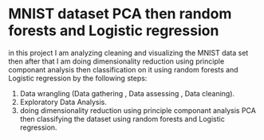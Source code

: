 # MNIST dataset PCA then random forests and Logistic regression
in this project I am analyzing cleaning and visualizing the MNIST data set then after that I am doing dimensionality reduction using principle componant analysis then classification on it using random forests and Logistic regression by the following steps:
1. Data wrangling (Data gathering , Data assessing , Data cleaning).
2. Exploratory Data Analysis.
3. doing dimensionality reduction using principle componant analysis PCA then classifying the dataset using random forests and Logistic regression.
